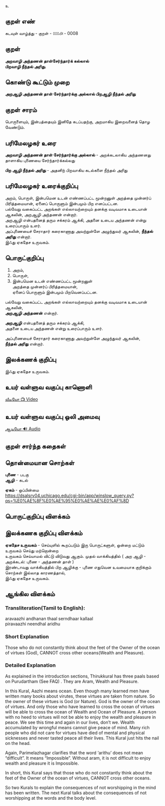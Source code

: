 உ

## குறள் எண்
கடவுள் வாழ்த்து - குறள் - ௦௦௦௮ - 0008

## குறள்   

**அறவாழி அந்தணன் தாள்சேர்ந்தார்க் கல்லால்  
பிறவாழி நீந்தல் அரிது.**


## கொண்டு கூட்டும் முறை  

**அறஆழி அந்தணன் தாள் சேர்ந்தார்க்கு அல்லால் பிறஆழி நீந்தல் அரிது**  

## குறள் சாரம்   
பொருளையும், இன்பத்தையும் இனிதே கடப்பதற்கு, அறமாகிய இறைவனைத் தொழ வேண்டும். 


## பரிமேலழகர் உரை  

**அறவாழி அந்தணன் தாள் சேர்ந்தார்க்கு அல்லால்** - அறக்கடலாகிய அந்தணனது தாளாகிய புணையை சேர்ந்தார்க்கல்லது  

**பிற ஆழி நீந்தல் அரிது** - அதனிற் பிறவாகிய கடல்களை நீந்தல் அரிது


## பரிமேலழகர் உரைக்குறிப்பு  

அறம், பொருள், இன்பமென உடன் எண்ணப்பட்ட மூன்றனுள் அறத்தை முன்னர்ப் பிரித்தமையான், 
ஏனைப் பொருளும் இன்பமும் பிற எனப்பட்டன.  
பல்வேறு வகைப்பட்ட அறங்கள் எல்லாவற்றையும் தனக்கு வடிவமாக உடையான் ஆகலின், அறஆழி	அந்தணன் என்றார்.  
அறஆழி என்பதனைத் தரும சக்கரம் ஆக்கி, அதனை உடைய அந்தணன் என்று உரைப்பாரும் உளர்.  
அப்புணையைச் சேராதார் கரைகாணாது அவற்றுள்ளே அழுந்துவர் ஆகலின், **நீந்தல் அரிது**  என்றார்.  
இஃது ஏகதேச உருவகம்.


## பொருட்குறிப்பு

1. அறம்,  
2. பொருள்,  
3. இன்பமென உடன் எண்ணப்பட்ட மூன்றனுள்  
அறத்தை முன்னர்ப் பிரித்தமையான்,  
ஏனைப் பொருளும் இன்பமும் பிறவெனப்பட்டன.  

பல்வேறு வகைப்பட்ட அறங்கள் எல்லாவற்றையும் தனக்கு வடிவமாக உடையான் ஆகலின்,  
**அறஆழி	அந்தணன்** என்றார்.  

**அறஆழி** என்பதனைத் தரும சக்கரம் ஆக்கி,  
அதனை உடைய அந்தணன்  என்று உரைப்பாரும் உளர்.  

அப்புணையைச் சேராதார் கரைகாணாது அவற்றுள்ளே அழுந்துவர் ஆகலின்,  
**நீந்தல் அரிது**  என்றார்.   

## இலக்கணக் குறிப்பு

இஃது ஏகதேச உருவகம்.  

## உயர் வள்ளுவ வகுப்பு காணொளி

[ வீடியோ 📺 Video ](https://youtu.be/r8XwZ9NsbXA)

## உயர் வள்ளுவ வகுப்பு ஒலி அமைவு 

[ ஆடியோ 🔊 Audio ](https://drive.google.com/open?id=1RIRZxmQ8Av-aCzJr7Ydw1ZoR-r2w6MWs)

## குறள் சார்ந்த கதைகள் 

## தொன்மையான சொற்கள்  

**புணை** - படகு  
**ஆழி**   - கடல்   

**ஏகம்** - ஒப்பின்மை  
https://dsalsrv04.uchicago.edu/cgi-bin/app/winslow_query.py?qs=%E0%AE%8F%E0%AE%95%E0%AE%AE%E0%AF%8D

## பொருட்குறிப்பு விளக்கம்  



## இலக்கணக குறிப்பு விளக்கம்  

**ஏகதேச உருவகம்** - செய்யுளில் கூறப்படும் இரு பொருட்களுள், ஒன்றை மட்டும் உருவகம் செய்து மற்றொன்றை  
உருவகம் செய்யாமல் விட்டு விடுவது ஆகும். 
முதல் வாக்கியத்தில் ( அற ஆழி - அறக்கடல்: புணை - அந்தணன் தாள் )  
இரண்டாவது வாக்கியத்தில்  பிற ஆழிக்கு - புணை எதுவென உவமையாக குறிக்கும் சொற்கள் இல்லாத காரணத்தால்,  
இஃது ஏகதேச உருவகம்.

## ஆங்கில விளக்கம்

### Transliteration(Tamil to English):  

aravaazhi andhanan thaal serndhaar kallaal  
piravaazhi neendhal aridhu  

### Short Explanation  
Those who do not constantly think about the feet of the Owner of the ocean of virtues (God), CANNOT cross other oceans(Wealth and Pleasure).  

### Detailed Explanation  
As explained in the introduction sections, Thirukkural has three paals based on Purudartham (See FAQ) . They are Aram, Wealth and Pleasure.  

In this Kural, Aazhi means ocean. Even though many learned men have written many books about virutes, these virtues are taken from nature. So the owner of these virtues is God (or Nature). God is the owner of the ocean of virtues. And only those who have learned to cross the ocean of virtues will be able to cross the ocean of Wealth and Ocean of Pleasure. A person with no heed to virtues will not be able to enjoy the wealth and pleasure in peace. We see this time and again in our lives, don’t we. Wealth accumulated by wrongful means cannot give peace of mind. Many rich people who did not care for virtues have died of mental and physical sicknesses and never tasted peace all their lives. This Kural just hits the nail on the head.  

Again, Parimelazhagar clarifies that the word ‘arithu’ does not mean “difficult”. It means “Impossible”. Without aram, it is not difficult to enjoy wealth and pleasure it is Impossible.  

In short, this Kural says that those who do not constantly think about the feet of the Owner of the ocean of virtues, CANNOT cross other oceans.  

So two Kurals to explain the consequences of not worshipping in the mind has been written. The next Kural talks about the consequences of not worshipping at the words and the body level.

##
